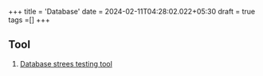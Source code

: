 +++
title = 'Database'
date = 2024-02-11T04:28:02.022+05:30
draft = true
tags =[]
+++ 

## Tool
1. [Database strees testing tool](https://github.com/adaptive-scale/dbchaos)



